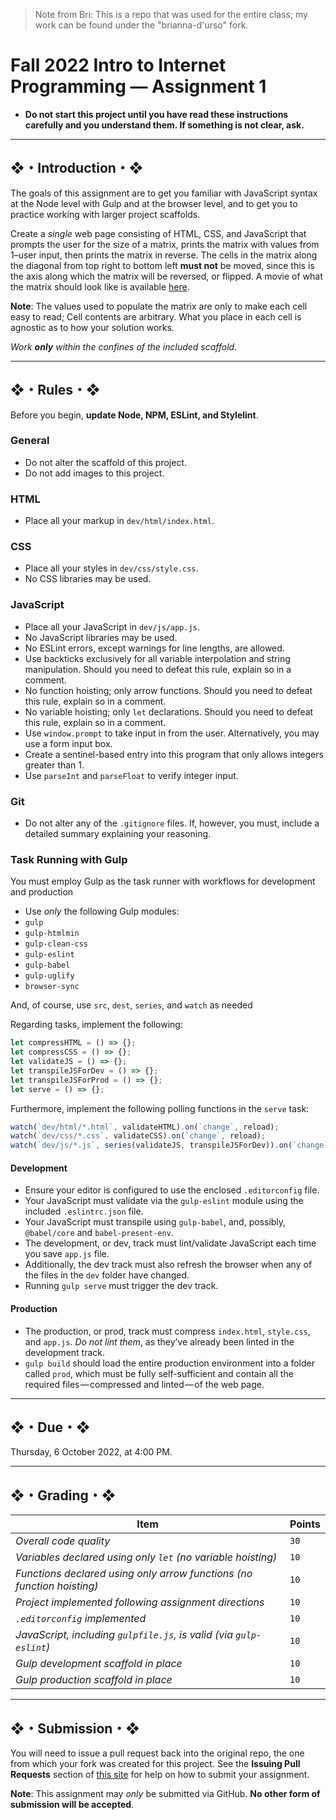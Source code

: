 > Note from Bri: This is a repo that was used for the entire class; my work can be found under the "brianna-d'urso" fork.

# Fall 2022 Intro to Internet Programming — Assignment 1

* **Do not start this project until you have read these instructions carefully and you understand them. If something is not clear, ask.**

---

## ❖・Introduction・❖
The goals of this assignment are to get you familiar with JavaScript syntax at the Node level with Gulp and at the browser level, and to get you to practice working with larger project scaffolds.

Create a *single* web page consisting of HTML, CSS, and JavaScript that prompts the user for the size of a matrix, prints the matrix with values from 1–user input, then prints the matrix in reverse. The cells in the matrix along the diagonal from top right to bottom left **must not** be moved, since this is the axis along which the matrix will be reversed, or flipped. A movie of what the matrix should look like is available [here](http://vanegas.cs.hartford.edu/uploads/videos/flipping-a-matrix-along-a-diagonal.mp4).

**Note**: The values used to populate the matrix are only to make each cell easy to read; Cell contents are arbitrary. What you place in each cell is agnostic as to how your solution works.

_Work **only** within the confines of the included scaffold._

---

## ❖・Rules・❖
Before you begin, **update Node, NPM, ESLint, and Stylelint**.

### General
* Do not alter the scaffold of this project.
* Do not add images to this project.

### HTML
* Place all your markup in `dev/html/index.html`.

### CSS
* Place all your styles in `dev/css/style.css`.
* No CSS libraries may be used.

### JavaScript
* Place all your JavaScript in `dev/js/app.js`.
* No JavaScript libraries may be used.
* No ESLint errors, except warnings for line lengths, are allowed.
* Use backticks exclusively for all variable interpolation and string manipulation. Should you need to defeat this rule, explain so in a comment.
* No function hoisting; only arrow functions. Should you need to defeat this rule, explain so in a comment.
* No variable hoisting; only `let` declarations. Should you need to defeat this rule, explain so in a comment.
* Use `window.prompt` to take input in from the user. Alternatively, you may use a form input box.
* Create a sentinel-based entry into this program that only allows integers greater than 1.
* Use `parseInt` and `parseFloat` to verify integer input.

### Git
* Do not alter any of the `.gitignore` files. If, however, you must, include a detailed summary explaining your reasoning.

### Task Running with Gulp
You must employ Gulp as the task runner with workflows for development and production

* Use *only* the following Gulp modules:
* `gulp`
* `gulp-htmlmin`
* `gulp-clean-css`
* `gulp-eslint`
* `gulp-babel`
* `gulp-uglify`
* `browser-sync`

And, of course, use `src`, `dest`, `series`, and `watch` as needed

Regarding tasks, implement the following:
```javascript
let compressHTML = () => {};
let compressCSS = () => {};
let validateJS = () => {};
let transpileJSForDev = () => {};
let transpileJSForProd = () => {};
let serve = () => {};
```

Furthermore, implement the following polling functions in the `serve` task:
```javascript
watch(`dev/html/*.html`, validateHTML).on(`change`, reload);
watch(`dev/css/*.css`, validateCSS).on(`change`, reload);
watch(`dev/js/*.js`, series(validateJS, transpileJSForDev)).on(`change`, reload);
```

#### Development
* Ensure your editor is configured to use the enclosed `.editorconfig` file.
* Your JavaScript must validate via the `gulp-eslint` module using the included `.eslintrc.json` file.
* Your JavaScript must transpile using `gulp-babel`, and, possibly, `@babel/core` and `babel-present-env`.
* The development, or dev, track must lint/validate JavaScript each time you save `app.js` file.
* Additionally, the dev track must also refresh the browser when any of the files in the `dev` folder have changed.
* Running `gulp serve` must trigger the dev track.

#### Production
* The production, or prod, track must compress `index.html`, `style.css`, and `app.js`. *Do not lint them*, as they’ve already been linted in the development track.
* `gulp build` should load the entire production environment into a folder called `prod`, which must be fully self-sufficient and contain all the required files — compressed and linted — of the web page.

---

## ❖・Due・❖
Thursday, 6 October 2022, at 4:00 PM.

---

## ❖・Grading・❖
| Item                                                                   | Points |
|------------------------------------------------------------------------|--------|
| *Overall code quality*                                                 | `30`   |
| *Variables declared using only `let` (no variable hoisting)*           | `10`   |
| *Functions declared using only arrow functions (no function hoisting)* | `10`   |
| *Project implemented following assignment directions*                  | `10`   |
| *`.editorconfig` implemented*                                          | `10`   |
| *JavaScript, including `gulpfile.js`, is valid (via `gulp-eslint`)*    | `10`   |
| *Gulp development scaffold in place*                                   | `10`   |
| *Gulp production scaffold in place*                                    | `10`   |

---

## ❖・Submission・❖
You will need to issue a pull request back into the original repo, the one from which your fork was created for this project. See the **Issuing Pull Requests** section of [this site](http://code-warrior.github.io/tutorials/git/github/index.html) for help on how to submit your assignment.

**Note**: This assignment may *only* be submitted via GitHub. **No other form of submission will be accepted**.
